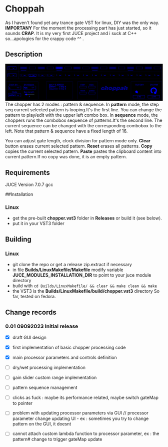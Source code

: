 # Choppah

As I haven't found yet any trance gate VST for linux, DIY was the only way.
**IMPORTANY** For the moment the processing part has just started, so it sounds **CRAP**.
It is my very first JUCE project and i suck at C++ so...apologies for the crappy code ^^ .

## Description
![alt text](Ressources/images/GUI.png)
The chopper has 2 modes : pattern & sequence.
In **pattern** mode, the step seq current selected pattern is looping.It's the first line. 
You can change the pattern to play/edit with the upper left combo box.
In **sequence** mode, the choppers runs the combobox sequence of patterns.It's the second line.
The current sequence can be changed with the corresponding combobox to the left.
Note that pattern & sequence have a fixed length of 16.

You can adjust gate length, clock division for pattern mode only.
**Clear** button erases current selected pattern.
**Reset** erases all patterns.
**Copy** copies the current selected pattern.
**Paste** pastes the clipboard content into current pattern.If no copy was done, it is an empty pattern.

## Requirements
JUCE Version 7.0.7
gcc

##Installation
### Linux
 - get the pre-built **chopper.vst3** folder in **Releases** or build it (see below).
 - put it in your VST3 folder

## Building 
### Linux
 - git clone the repo or get a release zip.extract if necessary
 - in file **Builds/LinuxMakefile/Makefile** modify variable **JUCE_MODULES_INSTALLATION_DIR** to point to your juce module directory
 - build with `cd Builds/LinuxMakefile/ && clear && make clean && make`
 - the VST3 is the  **Builds/LinuxMakefile/build/chopper.vst3** directory
So far, tested on fedora.

  
## Change records
### 0.01 09092023 Initial release
- [x] draft GUI design
- [x] first implementation of basic chopper processing code
- [x] main processor parameters and controls definition
- [ ] dry/wet processing implementation
- [ ] gain slider custom range implementation
- [ ] pattern sequence management
- [ ] clicks as fuck : maybe its performance related, maybe switch gateMap to pointer
- [ ] problem with updating processor parameters via GUI // processor parameter change updating UI - ex : sometimes you try to change pattern on the GUI, it doesnt
- [ ] cannot attach custom lambda function to processor parameter, ex : the pattern# change to trigger gateMap update 



